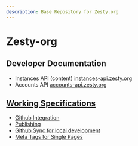 ```yaml
---
description: Base Repository for Zesty.org
---
```


# Zesty-org

## Developer Documentation

* Instances API \(content\) [instances-api.zesty.org](https://instances-api.zesty.org/)
* Accounts API [accounts-api.zesty.org](https://accounts-api.zesty.org/)

## [Working Specifications](specs/)

* [Github Integration](specs/githubintegration.md)
* [Publishing](specs/publishing.md)
* [Github Sync for local development](https://docs.google.com/document/d/1PCOXFzI20O4XoPwRpKWMInXkpeZyV7phwFeq5d3hVN8/edit?usp=sharing)
* [Meta Tags for Single Pages](https://docs.google.com/document/d/1dXzNhLsnu7xoyE-SK9g9jii9L4lq8cU-H0B01HzT5F8/edit)

